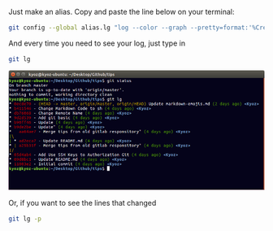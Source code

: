 Just make an alias. Copy and paste the line below on your terminal:

```sh
git config --global alias.lg "log --color --graph --pretty=format:'%Cred%h%Creset -%C(yellow)%d%Creset %s %Cgreen(%cr) %C(bold blue)<%an>%Creset' --abbrev-commit"
```

And every time you need to see your log, just type in

```sh
git lg
```

![Cool huh :))](better-log.png)

Or, if you want to see the lines that changed

```sh
git lg -p
```

